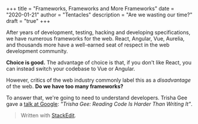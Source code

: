 +++
title = "Frameworks, Frameworks and More Frameworks"
date = "2020-01-21"
author = "Tentacles"
description = "Are we wasting our time?"
draft = "true"
+++

After years of development, testing, hacking and developing specifications, we have numerous frameworks for the web. React, Angular, Vue, Aurelia, and thousands more have a well-earned seat of respect in the web development community.

**Choice is good.** The advantage of choice is that, if you don't like React, you can instead switch your codebase to Vue or Angular.

However, critics of the web industry commonly label this as a *disadvantage* of the web. **Do we have too many frameworks?**

To answer that, we're going to need to understand developers. Trisha Gee gave a [talk at Google](https://youtube.com/watch?v=zV079g7Irks): *"Trisha Gee: Reading Code Is Harder Than Writing It"*.





> Written with [StackEdit](https://stackedit.io/).
<!--stackedit_data:
eyJoaXN0b3J5IjpbLTczNjkyNzIwNV19
-->